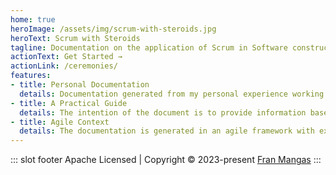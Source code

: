 ```yaml
---
home: true
heroImage: /assets/img/scrum-with-steroids.jpg
heroText: Scrum with Steroids
tagline: Documentation on the application of Scrum in Software construction
actionText: Get Started →
actionLink: /ceremonies/
features:
- title: Personal Documentation
  details: Documentation generated from my personal experience working with software development teams on agile environments.
- title: A Practical Guide
  details: The intention of the document is to provide information based on experiences that may be of interest to the reader's current way of working.
- title: Agile Context
  details: The documentation is generated in an agile framework with experienced product and technology teams. Its usefulness will depend on the reader's work context..
---
```


::: slot footer
Apache Licensed | Copyright © 2023-present [Fran Mangas](https://www.mangasf-project.com/en/about-me/)
:::